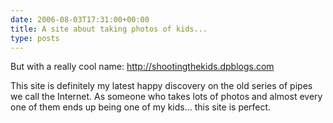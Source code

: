 ```yaml
---
date: 2006-08-03T17:31:00+00:00
title: A site about taking photos of kids...
type: posts
---
```

But with a really cool name: <http://shootingthekids.dpblogs.com>

This site is definitely my latest happy discovery on the old series of pipes we call the Internet. As someone who takes lots of photos and almost every one of them ends up being one of my kids... this site is perfect.